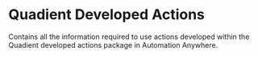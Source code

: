 # Quadient Developed Actions

Contains all the information required to use actions developed within the Quadient developed actions package in Automation Anywhere.
